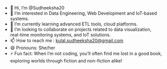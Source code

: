 - 👋 Hi, I’m @Sudheeksha20
- 👀 I’m interested in Data Engineering, Web Development and IoT-based systems.
- 🌱 I’m currently learning advanced ETL tools, cloud platforms.
- 💞️ I’m looking to collaborate on projects related to data visualization, real-time monitoring systems, and IoT solutions.
- 📫 How to reach me : kulal.sudheeksha20@gmail.com
- 😄 Pronouns: She/her
- ⚡ Fun fact: When I’m not coding, you’ll often find me lost in a good book, exploring worlds through fiction and non-fiction alike!


